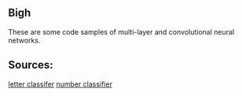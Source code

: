 ## Bigh
These are some code samples of multi-layer and convolutional neural networks.

## Sources:

[letter classifer](https://www.geeksforgeeks.org/implementation-of-neural-network-from-scratch-using-numpy/)
[number classifier](https://medium.com/@piyushkashyap045/building-a-simple-neural-network-with-pytorch-42337d90a065)

